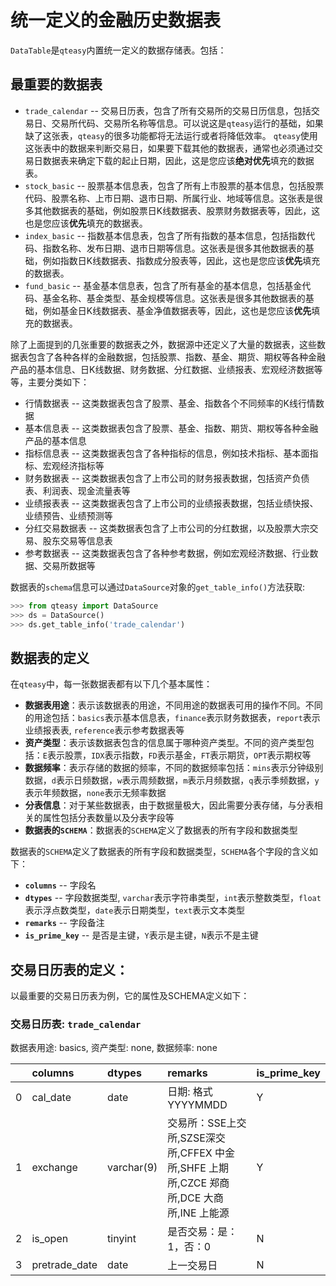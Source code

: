 # 统一定义的金融历史数据表

`DataTable`是`qteasy`内置统一定义的数据存储表。包括：

## 最重要的数据表

- `trade_calendar` -- 交易日历表，包含了所有交易所的交易日历信息，包括交易日、交易所代码、交易所名称等信息。可以说这是`qteasy`运行的基础，如果缺了这张表，`qteasy`的很多功能都将无法运行或者将降低效率。 `qteasy`使用这张表中的数据来判断交易日，如果要下载其他的数据表，通常也必须通过交易日数据表来确定下载的起止日期，因此，这是您应该**绝对优先**填充的数据表。
- `stock_basic` -- 股票基本信息表，包含了所有上市股票的基本信息，包括股票代码、股票名称、上市日期、退市日期、所属行业、地域等信息。这张表是很多其他数据表的基础，例如股票日K线数据表、股票财务数据表等，因此，这也是您应该**优先**填充的数据表。
- `index_basic` -- 指数基本信息表，包含了所有指数的基本信息，包括指数代码、指数名称、发布日期、退市日期等信息。这张表是很多其他数据表的基础，例如指数日K线数据表、指数成分股表等，因此，这也是您应该**优先**填充的数据表。
- `fund_basic` -- 基金基本信息表，包含了所有基金的基本信息，包括基金代码、基金名称、基金类型、基金规模等信息。这张表是很多其他数据表的基础，例如基金日K线数据表、基金净值数据表等，因此，这也是您应该**优先**填充的数据表。

除了上面提到的几张重要的数据表之外，数据源中还定义了大量的数据表，这些数据表包含了各种各样的金融数据，包括股票、指数、基金、期货、期权等各种金融产品的基本信息、日K线数据、财务数据、分红数据、业绩报表、宏观经济数据等等，主要分类如下：

- 行情数据表 -- 这类数据表包含了股票、基金、指数各个不同频率的K线行情数据
- 基本信息表 -- 这类数据表包含了股票、基金、指数、期货、期权等各种金融产品的基本信息
- 指标信息表 -- 这类数据表包含了各种指标的信息，例如技术指标、基本面指标、宏观经济指标等
- 财务数据表 -- 这类数据表包含了上市公司的财务报表数据，包括资产负债表、利润表、现金流量表等
- 业绩报表表 -- 这类数据表包含了上市公司的业绩报表数据，包括业绩快报、业绩预告、业绩预测等
- 分红交易数据表 -- 这类数据表包含了上市公司的分红数据，以及股票大宗交易、股东交易等信息表
- 参考数据表 -- 这类数据表包含了各种参考数据，例如宏观经济数据、行业数据、交易所数据等

数据表的`schema`信息可以通过`DataSource`对象的`get_table_info()`方法获取:

```python
>>> from qteasy import DataSource
>>> ds = DataSource()
>>> ds.get_table_info('trade_calendar')
```
## 数据表的定义

在`qteasy`中，每一张数据表都有以下几个基本属性：

- **数据表用途**：表示该数据表的用途，不同用途的数据表可用的操作不同。不同的用途包括：`basics`表示基本信息表，`finance`表示财务数据表，`report`表示业绩报表表, `reference`表示参考数据表等
- **资产类型**：表示该数据表包含的信息属于哪种资产类型。不同的资产类型包括：`E`表示股票，`IDX`表示指数，`FD`表示基金，`FT`表示期货，`OPT`表示期权等
- **数据频率**：表示存储的数据的频率，不同的数据频率包括：`mins`表示分钟级别数据，`d`表示日频数据，`w`表示周频数据，`m`表示月频数据，`q`表示季频数据，`y`表示年频数据，`none`表示无频率数据
- **分表信息**：对于某些数据表，由于数据量极大，因此需要分表存储，与分表相关的属性包括分表数量以及分表字段等
- **数据表的`SCHEMA`**：数据表的`SCHEMA`定义了数据表的所有字段和数据类型

数据表的`SCHEMA`定义了数据表的所有字段和数据类型，`SCHEMA`各个字段的含义如下：

- **`columns`** -- 字段名
- **`dtypes`** -- 字段数据类型, `varchar`表示字符串类型，`int`表示整数类型，`float`表示浮点数类型，`date`表示日期类型，`text`表示文本类型
- **`remarks`** -- 字段备注
- **`is_prime_key`** -- 是否是主键，`Y`表示是主键，`N`表示不是主键


## 交易日历表的定义：

以最重要的交易日历表为例，它的属性及SCHEMA定义如下：

### 交易日历表: `trade_calendar`

数据表用途: basics, 资产类型: none, 数据频率: none

|    | columns       | dtypes     | remarks                                                        | is_prime_key   |
|---:|:--------------|:-----------|:---------------------------------------------------------------|:---------------|
|  0 | cal_date      | date       | 日期: 格式YYYYMMDD                                                 | Y              |
|  1 | exchange      | varchar(9) | 交易所：SSE上交所,SZSE深交所,CFFEX 中金所,SHFE 上期所,CZCE 郑商所,DCE 大商所,INE 上能源 | Y              |
|  2 | is_open       | tinyint    | 是否交易：是：1，否：0                                                   | N              |
|  3 | pretrade_date | date       | 上一交易日                                                          | N              |


